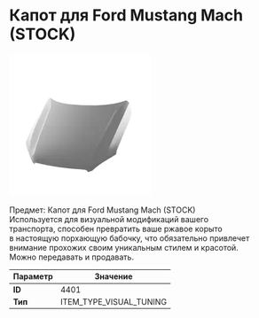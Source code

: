 # Капот для Ford Mustang Mach (STOCK)

![Item Image](../img/4401.webp?raw=true)

Предмет: Капот для Ford Mustang Mach (STOCK)<br>Используется для визуальной модификаций вашего<br>транспорта, способен превратить ваше ржавое корыто<br>в настоящую порхающую бабочку, что обязательно привлечет<br>внимание прохожих своим уникальным стилем и красотой.<br>Можно передавать и продавать.


| Параметр | Значение |
|----------|----------|
| **ID** | 4401 |
| **Тип** | ITEM_TYPE_VISUAL_TUNING |

